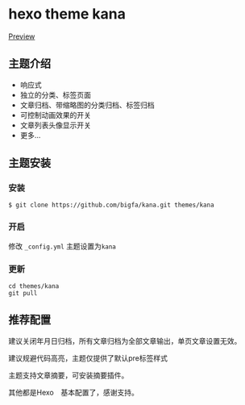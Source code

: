 # hexo theme kana

[Preview](https://bigfa.github.io/kana/)

## 主题介绍
+ 响应式
+ 独立的分类、标签页面
+ 文章归档、带缩略图的分类归档、标签归档
+ 可控制动画效果的开关
+ 文章列表头像显示开关
+ 更多...

## 主题安装

### 安装

```
$ git clone https://github.com/bigfa/kana.git themes/kana

```

### 开启

修改 `_config.yml` 主题设置为`kana`

### 更新

```
cd themes/kana
git pull

```

## 推荐配置

建议关闭年月日归档，所有文章归档为全部文章输出，单页文章设置无效。

建议规避代码高亮，主题仅提供了默认pre标签样式

主题支持文章摘要，可安装摘要插件。

其他都是Hexo　基本配置了，感谢支持。